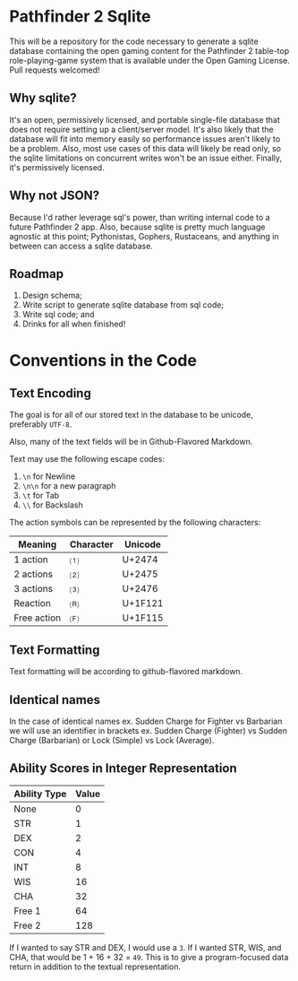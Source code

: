 # Pathfinder 2 Sqlite

This will be a repository for the code necessary to generate a sqlite database
containing the open gaming content for the Pathfinder 2 table-top
role-playing-game system that is available under the Open Gaming License. Pull
requests welcomed!

## Why sqlite? 

It's an open, permissively licensed, and portable single-file database that does
not require setting up a client/server model. It's also likely that the database
will fit into memory easily so performance issues aren't likely to be a problem.
Also, most use cases of this data will likely be read only, so the sqlite
limitations on concurrent writes won't be an issue either. Finally, it's
permissively licensed.

## Why not JSON? 

Because I'd rather leverage sql's power, than writing internal code to a future
Pathfinder 2 app. Also, because sqlite is pretty much language agnostic at this
point; Pythonistas, Gophers, Rustaceans, and anything in between can access a
sqlite database.

## Roadmap

1. Design schema;
2. Write script to generate sqlite database from sql code;
3. Write sql code; and
4. Drinks for all when finished!

# Conventions in the Code

## Text Encoding

The goal is for all of our stored text in the database to be unicode,
preferably `UTF-8`.

Also, many of the text fields will be in Github-Flavored Markdown.

Text may use the following escape codes:

1. `\n` for Newline
2. `\n\n` for a new paragraph
3. `\t` for Tab
4. `\\` for Backslash

The action symbols can be represented by the following characters:

| Meaning | Character | Unicode |
|----------|----|---------|
| 1 action | ⑴ | U+2474 |
| 2 actions | ⑵ | U+2475 |
| 3 actions | ⑶ | U+2476 |
| Reaction | 🄡 | U+1F121 |
| Free action | 🄕 | U+1F115 |

## Text Formatting

Text formatting will be according to github-flavored markdown.

## Identical names

In the case of identical names ex. Sudden Charge for Fighter vs Barbarian we will use an identifier in brackets ex. Sudden Charge (Fighter) vs Sudden Charge (Barbarian) or Lock (Simple) vs Lock (Average).

## Ability Scores in Integer Representation

| Ability Type | Value |
|--------------|-------|
| None         |     0 |
| STR          |     1 |
| DEX          |     2 |
| CON          |     4 |
| INT          |     8 |
| WIS          |    16 |
| CHA          |    32 |
| Free 1       |    64 |
| Free 2       |   128 |

If I wanted to say STR and DEX, I would use a `3`. If I wanted STR, WIS, and
CHA, that would be 1 + 16 + 32 = `49`. This is to give a program-focused data
return in addition to the textual representation.
